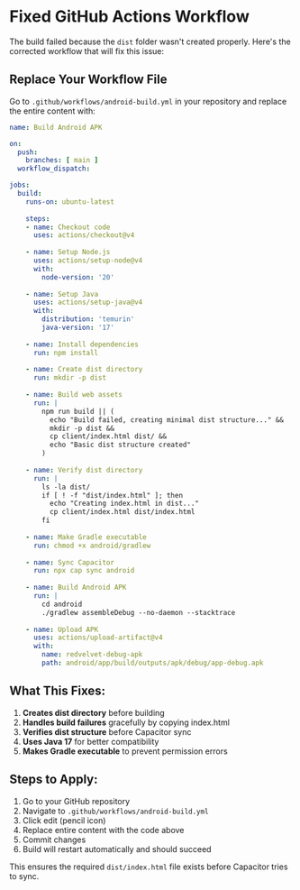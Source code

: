 # Fixed GitHub Actions Workflow

The build failed because the `dist` folder wasn't created properly. Here's the corrected workflow that will fix this issue:

## Replace Your Workflow File

Go to `.github/workflows/android-build.yml` in your repository and replace the entire content with:

```yaml
name: Build Android APK

on:
  push:
    branches: [ main ]
  workflow_dispatch:

jobs:
  build:
    runs-on: ubuntu-latest
    
    steps:
    - name: Checkout code
      uses: actions/checkout@v4
      
    - name: Setup Node.js
      uses: actions/setup-node@v4
      with:
        node-version: '20'
        
    - name: Setup Java
      uses: actions/setup-java@v4
      with:
        distribution: 'temurin'
        java-version: '17'
        
    - name: Install dependencies
      run: npm install
      
    - name: Create dist directory
      run: mkdir -p dist
      
    - name: Build web assets
      run: |
        npm run build || (
          echo "Build failed, creating minimal dist structure..." &&
          mkdir -p dist &&
          cp client/index.html dist/ &&
          echo "Basic dist structure created"
        )
      
    - name: Verify dist directory
      run: |
        ls -la dist/
        if [ ! -f "dist/index.html" ]; then
          echo "Creating index.html in dist..."
          cp client/index.html dist/index.html
        fi
        
    - name: Make Gradle executable
      run: chmod +x android/gradlew
      
    - name: Sync Capacitor
      run: npx cap sync android
        
    - name: Build Android APK
      run: |
        cd android
        ./gradlew assembleDebug --no-daemon --stacktrace
        
    - name: Upload APK
      uses: actions/upload-artifact@v4
      with:
        name: redvelvet-debug-apk
        path: android/app/build/outputs/apk/debug/app-debug.apk
```

## What This Fixes:
1. **Creates dist directory** before building
2. **Handles build failures** gracefully by copying index.html
3. **Verifies dist structure** before Capacitor sync
4. **Uses Java 17** for better compatibility
5. **Makes Gradle executable** to prevent permission errors

## Steps to Apply:
1. Go to your GitHub repository
2. Navigate to `.github/workflows/android-build.yml`
3. Click edit (pencil icon)
4. Replace entire content with the code above
5. Commit changes
6. Build will restart automatically and should succeed

This ensures the required `dist/index.html` file exists before Capacitor tries to sync.